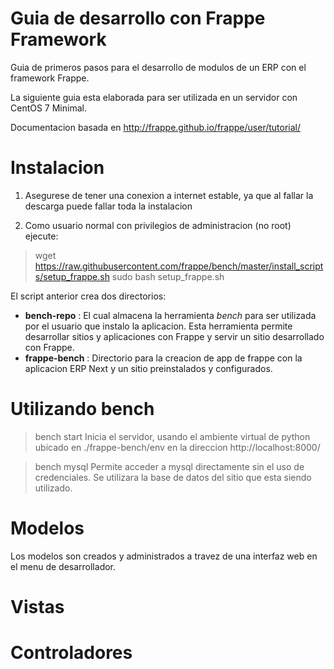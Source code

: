 Guia de desarrollo con Frappe Framework
=======================================

Guia de primeros pasos para el desarrollo de modulos de un ERP con el framework Frappe.

La siguiente guia esta elaborada para ser utilizada en un servidor con CentOS 7 Minimal.

Documentacion basada en http://frappe.github.io/frappe/user/tutorial/

Instalacion
===========
1. Asegurese de tener una conexion a internet estable, ya que al fallar la descarga puede fallar toda la instalacion

2. Como usuario normal con privilegios de administracion (no root) ejecute:

> wget https://raw.githubusercontent.com/frappe/bench/master/install_scripts/setup_frappe.sh
> sudo bash setup_frappe.sh

El script anterior crea dos directorios:
* **bench-repo** : El cual almacena la herramienta *bench* para ser utilizada por el usuario que instalo la aplicacion. Esta herramienta permite desarrollar sitios y aplicaciones con Frappe y servir un sitio desarrollado con Frappe.
* **frappe-bench** : Directorio para la creacion de app de frappe con la aplicacion ERP Next y un sitio preinstalados y configurados.


Utilizando bench
================

>bench start
Inicia el servidor, usando el ambiente virtual de python ubicado en ./frappe-bench/env en la direccion http://localhost:8000/



>bench mysql
Permite acceder a mysql directamente sin el uso de credenciales. Se utilizara la base de datos del sitio que esta siendo utilizado.

Modelos
=======

Los modelos son creados y administrados a travez de una interfaz web en el menu de desarrollador.


Vistas
======


Controladores
=============
